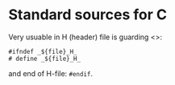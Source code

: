 Standard sources for C
======================

Very usuable in H (header) file is guarding <<hh>>:

    #ifndef _${file}_H_
    # define _${file}_H_

and end of H-file: `#endif`.
